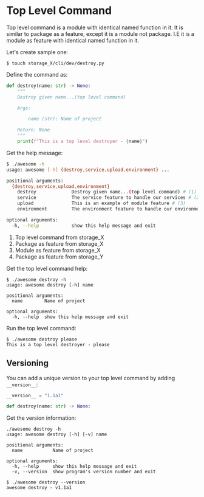 # Top Level Command

Top level command is a module with identical named function in it. It is similar to package as a feature, except it is a module not package.
I.E it is a module as feature with identical named function in it.

Let's create sample one:

```console
$ touch storage_X/cli/dev/destroy.py
```

Define the command as:

```py title="destroy.py"
def destroy(name: str) -> None:
    """
    Destroy given name...(top level command)

    Args:

        name (str): Name of project

    Return: None
    """
    print(f"This is a top level destroyer - {name}")
```

Get the help message:

```bash
$ ./awesome -h
usage: awesome [-h] {destroy,service,upload,environment} ...

positional arguments:
  {destroy,service,upload,environment}
    destroy             Destroy given name...(top level command) # (1)
    service             The service feature to handle our services # (2)
    upload              This is an example of module feature # (3)
    environment         The environment feature to handle our environments # (4)

optional arguments:
  -h, --help            show this help message and exit
```

1. Top level command from storage_X
2. Package as feature from storage_X
3. Module as feature from storage_X
4. Package as feature from storage_Y

Get the top level command help:

```console
$ ./awesome destroy -h
usage: awesome destroy [-h] name

positional arguments:
  name        Name of project

optional arguments:
  -h, --help  show this help message and exit
```

Run the top level command:

```console
$ ./awesome destroy please
This is a top level destroyer - please
```

## Versioning

You can add a unique version to your top level command by adding `__version__`:

```py title="destroy.py" hl_lines="1"
__version__ = "1.1a1"

def destroy(name: str) -> None:
```

Get the version information:

```console hl_lines="9"
./awesome destroy -h
usage: awesome destroy [-h] [-v] name

positional arguments:
  name           Name of project

optional arguments:
  -h, --help     show this help message and exit
  -v, --version  show program's version number and exit
```

```console
$ ./awesome destroy --version
awesome destroy - v1.1a1
```
